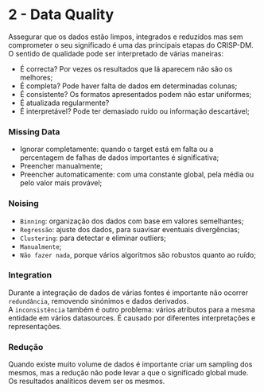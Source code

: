 # 2 - Data Quality

Assegurar que os dados estão limpos, integrados e reduzidos mas sem comprometer o seu significado é uma das principais etapas do CRISP-DM. O sentido de qualidade pode ser interpretado de várias maneiras:

- É correcta? Por vezes os resultados que lá aparecem não são os melhores;
- É completa? Pode haver falta de dados em determinadas colunas;
- É consistente? Os formatos apresentados podem não estar uniformes;
- É atualizada regularmente? 
- É interpretável? Pode ter demasiado ruído ou informação descartável;

### Missing Data

- Ignorar completamente: quando o target está em falta ou a percentagem de falhas de dados importantes é significativa;
- Preencher manualmente;
- Preencher automaticamente: com uma constante global, pela média ou pelo valor mais provável;

### Noising

- `Binning`: organização dos dados com base em valores semelhantes;
- `Regressão`: ajuste dos dados, para suavisar eventuais divergências;
- `Clustering`: para detectar e eliminar outliers;
- `Manualmente`;
- `Não fazer nada`, porque vários algoritmos são robustos quanto ao ruído;

### Integration

Durante a integração de dados de várias fontes é importante não ocorrer `redundância`, removendo sinónimos e dados derivados. <br>
A `inconsistência` também é outro problema: vários atributos para a mesma entidade em vários datasources. É causado por diferentes interpretações e representações.

### Redução

Quando existe muito volume de dados é importante criar um sampling dos mesmos, mas a redução não pode levar a que o significado global mude. Os resultados analíticos devem ser os mesmos.